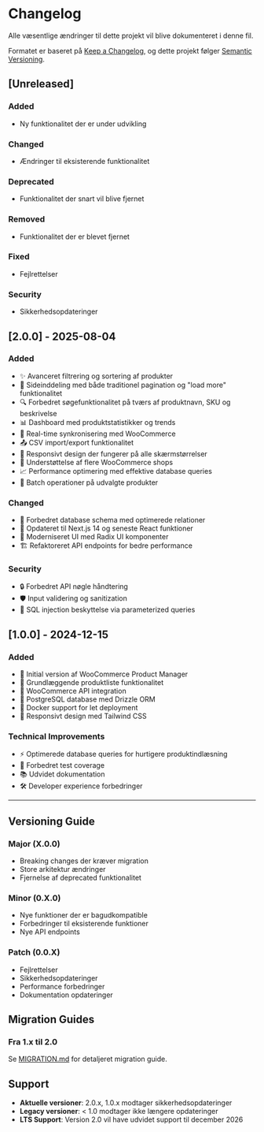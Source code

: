 # Changelog

Alle væsentlige ændringer til dette projekt vil blive dokumenteret i denne fil.

Formatet er baseret på [Keep a Changelog](https://keepachangelog.com/en/1.0.0/),
og dette projekt følger [Semantic Versioning](https://semver.org/spec/v2.0.0.html).

## [Unreleased]

### Added
- Ny funktionalitet der er under udvikling

### Changed
- Ændringer til eksisterende funktionalitet

### Deprecated
- Funktionalitet der snart vil blive fjernet

### Removed
- Funktionalitet der er blevet fjernet

### Fixed
- Fejlrettelser

### Security
- Sikkerhedsopdateringer

## [2.0.0] - 2025-08-04

### Added
- ✨ Avanceret filtrering og sortering af produkter
- 📄 Sideinddeling med både traditionel pagination og "load more" funktionalitet
- 🔍 Forbedret søgefunktionalitet på tværs af produktnavn, SKU og beskrivelse
- 📊 Dashboard med produktstatistikker og trends
- 🔄 Real-time synkronisering med WooCommerce
- 📤 CSV import/export funktionalitet
- 🎨 Responsivt design der fungerer på alle skærmstørrelser
- 🏪 Understøttelse af flere WooCommerce shops
- 📈 Performance optimering med effektive database queries
- 🎯 Batch operationer på udvalgte produkter

### Changed
- 🔧 Forbedret database schema med optimerede relationer
- 🚀 Opdateret til Next.js 14 og seneste React funktioner
- 💅 Moderniseret UI med Radix UI komponenter
- 🏗️ Refaktoreret API endpoints for bedre performance

### Security
- 🔒 Forbedret API nøgle håndtering
- 🛡️ Input validering og sanitization
- 🔐 SQL injection beskyttelse via parameterized queries

## [1.0.0] - 2024-12-15

### Added
- 🎉 Initial version af WooCommerce Product Manager
- 📝 Grundlæggende produktliste funktionalitet
- 🔗 WooCommerce API integration
- 💾 PostgreSQL database med Drizzle ORM
- 🐳 Docker support for let deployment
- 📱 Responsivt design med Tailwind CSS

### Technical Improvements
- ⚡ Optimerede database queries for hurtigere produktindlæsning
- 🧪 Forbedret test coverage
- 📚 Udvidet dokumentation
- 🛠️ Developer experience forbedringer

---

## Versioning Guide

### Major (X.0.0)
- Breaking changes der kræver migration
- Store arkitektur ændringer
- Fjernelse af deprecated funktionalitet

### Minor (0.X.0)
- Nye funktioner der er bagudkompatible
- Forbedringer til eksisterende funktioner
- Nye API endpoints

### Patch (0.0.X)
- Fejlrettelser
- Sikkerhedsopdateringer
- Performance forbedringer
- Dokumentation opdateringer

## Migration Guides

### Fra 1.x til 2.0
Se [MIGRATION.md](MIGRATION.md) for detaljeret migration guide.

## Support

- **Aktuelle versioner**: 2.0.x, 1.0.x modtager sikkerhedsopdateringer
- **Legacy versioner**: < 1.0 modtager ikke længere opdateringer
- **LTS Support**: Version 2.0 vil have udvidet support til december 2026
